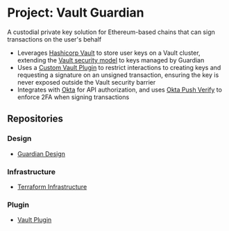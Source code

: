 # Project: Vault Guardian

A custodial private key solution for Ethereum-based chains that can sign transactions on the user's behalf
* Leverages [Hashicorp Vault](https://www.vaultproject.io/) to store user keys on a Vault cluster, extending the [Vault security model](https://www.vaultproject.io/docs/internals/security/) to keys managed by Guardian
* Uses a [Custom Vault Plugin](https://github.com/Lsquared13/vault-guardian-plugin) to restrict interactions to creating keys and requesting a signature on an unsigned transaction, ensuring the key is never exposed outside the Vault security barrier
* Integrates with [Okta](https://www.okta.com/) for API authorization, and uses [Okta Push Verify](https://help.okta.com/en/prod/Content/Topics/Mobile/okta-verify-overview.htm) to enforce 2FA when signing transactions

## Repositories

### Design

* [Guardian Design](https://github.com/Lsquared13/vault-guardian-design)

### Infrastructure

* [Terraform Infrastructure](https://github.com/Lsquared13/terraform-aws-vault-guardian)

### Plugin

* [Vault Plugin](https://github.com/Lsquared13/vault-guardian-plugin)